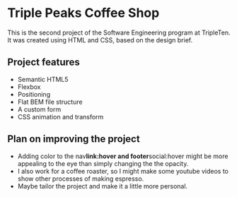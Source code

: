 # Triple Peaks Coffee Shop

This is the second project of the Software Engineering program at TripleTen. It was created using HTML and CSS, based on the design brief.

## Project features

- Semantic HTML5
- Flexbox
- Positioning
- Flat BEM file structure
- A custom form
- CSS animation and transform

## Plan on improving the project

- Adding color to the nav**link:hover and footer**social:hover might be more appealing to the eye than simply changing the the opacity.
- I also work for a coffee roaster, so I might make some youtube videos to show other processes of making espresso.
- Maybe tailor the project and make it a little more personal.
